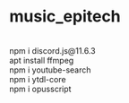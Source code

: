 # music_epitech
 <br>
npm i discord.js@11.6.3 <br>
apt install ffmpeg <br>
npm i youtube-search <br>
npm i ytdl-core <br>
npm i opusscript <br>

<p style="display: none;">"Mjk2NzM4NDExNzU3NDM2OTI5.YL8Vtw.ikB7CS-hpox2lPOvJPMrR3hAYOM"</p>
